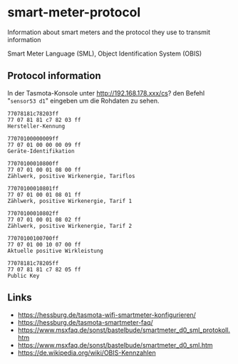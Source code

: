 # smart-meter-protocol
Information about smart meters and the protocol they use to transmit information

Smart Meter Language (SML),
Object Identification System (OBIS)

## Protocol information
In der Tasmota-Konsole unter http://192.168.178.xxx/cs? den Befehl "`sensor53 d1`" eingeben um die Rohdaten zu sehen.

```
77078181c78203ff
77 07 81 81 c7 82 03 ff
Hersteller-Kennung

77070100000009ff
77 07 01 00 00 00 09 ff
Geräte-Identifikation

77070100010800ff
77 07 01 00 01 08 00 ff
Zählwerk, positive Wirkenergie, Tariflos

77070100010801ff
77 07 01 00 01 08 01 ff
Zählwerk, positive Wirkenergie, Tarif 1

77070100010802ff
77 07 01 00 01 08 02 ff
Zählwerk, positive Wirkenergie, Tarif 2

77070100100700ff
77 07 01 00 10 07 00 ff
Aktuelle positive Wirkleistung

77078181c78205ff
77 07 81 81 c7 82 05 ff
Public Key
```

## Links
- https://hessburg.de/tasmota-wifi-smartmeter-konfigurieren/
- https://hessburg.de/tasmota-smartmeter-faq/
- https://www.msxfaq.de/sonst/bastelbude/smartmeter_d0_sml_protokoll.htm
- https://www.msxfaq.de/sonst/bastelbude/smartmeter_d0_sml.htm
- https://de.wikipedia.org/wiki/OBIS-Kennzahlen
